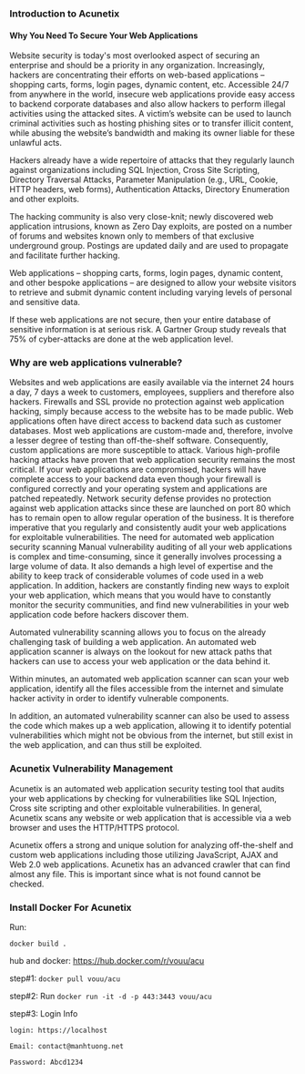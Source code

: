 ### Introduction to Acunetix
#### Why You Need To Secure Your Web Applications
Website security is today's most overlooked aspect of securing an enterprise and should be a priority in any organization. Increasingly, hackers are concentrating their efforts on web-based applications – shopping carts, forms, login pages, dynamic content, etc. Accessible 24/7 from anywhere in the world, insecure web applications provide easy access to backend corporate databases and also allow hackers to perform illegal activities using the attacked sites. A victim’s website can be used to launch criminal activities such as hosting phishing sites or to transfer illicit content, while abusing the website’s bandwidth and making its owner liable for these unlawful acts.


Hackers already have a wide repertoire of attacks that they regularly launch against organizations including SQL Injection, Cross Site Scripting, Directory Traversal Attacks, Parameter Manipulation (e.g., URL, Cookie, HTTP headers, web forms), Authentication Attacks, Directory Enumeration and other exploits.

The hacking community is also very close-knit; newly discovered web application intrusions, known as Zero Day exploits, are posted on a number of forums and websites known only to members of that exclusive underground group. Postings are updated daily and are used to propagate and facilitate further hacking.


Web applications – shopping carts, forms, login pages, dynamic content, and other bespoke applications – are designed to allow your website visitors to retrieve and submit dynamic content including varying levels of personal and sensitive data.

If these web applications are not secure, then your entire database of sensitive information is at serious risk.  A Gartner Group study reveals that 75% of cyber-attacks are done at the web application level.


### Why are web applications vulnerable?

Websites and web applications are easily available via the internet 24 hours a day, 7 days a week to customers, employees, suppliers and therefore also hackers.
Firewalls and SSL provide no protection against web application hacking, simply because access to the website has to be made public.
Web applications often have direct access to backend data such as customer databases.
Most web applications are custom-made and, therefore, involve a lesser degree of testing than off-the-shelf software.  Consequently, custom applications are more susceptible to attack.
Various high-profile hacking attacks have proven that web application security remains the most critical.  If your web applications are compromised, hackers will have complete access to your backend data even though your firewall is configured correctly and your operating system and applications are patched repeatedly.
Network security defense provides no protection against web application attacks since these are launched on port 80 which has to remain open to allow regular operation of the business. It is therefore imperative that you regularly and consistently audit your web applications for exploitable vulnerabilities.
The need for automated web application security scanning
Manual vulnerability auditing of all your web applications is complex and time-consuming, since it generally involves processing a large volume of data. It also demands a high level of expertise and the ability to keep track of considerable volumes of code used in a web application. In addition, hackers are constantly finding new ways to exploit your web application, which means that you would have to constantly monitor the security communities, and find new vulnerabilities in your web application code before hackers discover them.


Automated vulnerability scanning allows you to focus on the already challenging task of building a web application. An automated web application scanner is always on the lookout for new attack paths that hackers can use to access your web application or the data behind it.

Within minutes, an automated web application scanner can scan your web application, identify all the files accessible from the internet and simulate hacker activity in order to identify vulnerable components.


In addition, an automated vulnerability scanner can also be used to assess the code which makes up a web application, allowing it to identify potential vulnerabilities which might not be obvious from the internet, but still exist in the web application, and can thus still be exploited.

### Acunetix Vulnerability Management
Acunetix is an automated web application security testing tool that audits your web applications by checking for vulnerabilities like SQL Injection, Cross site scripting and other exploitable vulnerabilities. In general, Acunetix scans any website or web application that is accessible via a web browser and uses the HTTP/HTTPS protocol.


Acunetix offers a strong and unique solution for analyzing off-the-shelf and custom web applications including those utilizing JavaScript, AJAX and Web 2.0 web applications. Acunetix has an advanced crawler that can find almost any file. This is important since what is not found cannot be checked.

### Install Docker For Acunetix
Run: 

```docker build .```

hub and docker: https://hub.docker.com/r/vouu/acu

step#1: `docker pull vouu/acu`

step#2: Run `docker run -it -d -p 443:3443 vouu/acu`

step#3: Login Info

```
login: https://localhost

Email: contact@manhtuong.net

Password: Abcd1234
```
